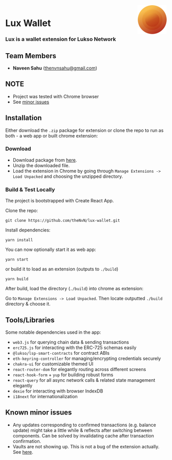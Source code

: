 <img align="right" width="90" height="90" top="100" src="./public/logo.png">

# Lux Wallet 
### Lux is a wallet extension for Lukso Network

## Team Members
 - **Naveen Sahu** (<a href="mailto:thenvnsahu@gmail.com">thenvnsahu@gmail.com</a>)

## NOTE
- Project was tested with Chrome browser
- See [minor issues](#known-minor-issues)

## Installation

Either download the `.zip` package for extension or clone the repo to run as both - a web app or built chrome extension:

### Download
- Download package from [here](https://lux-wallet.vercel.app/).  
- Unzip the downloaded file.
- Load the extension in Chrome by going through `Manage Extensions -> Load Unpacked` and choosing the unzipped directory.

### Build & Test Locally
The project is bootstrapped with Create React App.

Clone the repo:
```
git clone https://github.com/theNvN/lux-wallet.git
```

Install dependencies:
```
yarn install
```

You can now optionally start it as web app:
```
yarn start
```

or build it to load as an extension (outputs to `./build`)
```
yarn build
```

After build, load the directory (`./build`) into chrome as extension:   

Go to `Manage Extensions -> Load Unpacked`. Then locate outputted `./build` directory & choose it.

## Tools/Libraries
Some notable dependencies used in the app:
- `web3.js` for querying chain data & sending transactions
- `erc725.js` for interacting with the ERC-725 schemas easily
- `@lukso/lsp-smart-contracts` for contract ABIs
- `eth-keyring-controller` for managing/encrypting credentials securely
- `chakra-ui` for customizable themed UI
- `react-router-dom` for elegantly routing across different screens
- `react-hook-form` + `yup` for building robust forms
- `react-query` for all async network calls & related state management elegantly
- `dexie` for interacting with browser IndexDB
- `i18next` for internationalization

## Known minor issues
- Any updates corresponding to confirmed transactions (e.g. balance update) might take a little while & reflects after switching between components. Can be solved by invalidating cache after transaction confirmation.
- Vaults are not showing up. This is not a bug of the extension actually. See [here](https://lux-wallet.vercel.app/issues).